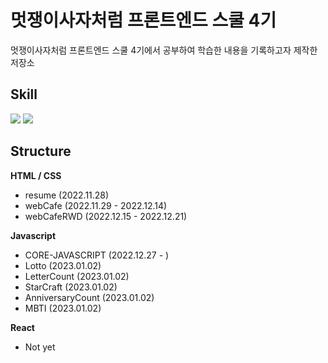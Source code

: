 # 멋쟁이사자처럼 프론트엔드 스쿨 4기

멋쟁이사자처럼 프론트엔드 스쿨 4기에서 공부하여 학습한 내용을 기록하고자 제작한 저장소

## Skill

<span>
  <img src="https://img.shields.io/badge/-HTML-%23E34F26?style=for-the-badge&logo=HTML5&logoColor=black">
  <img src="https://img.shields.io/badge/-CSS-%231572B6?style=for-the-badge&logo=CSS3&logoColor=black">
</span>

## Structure

**HTML / CSS**

- resume (2022.11.28)
- webCafe (2022.11.29 - 2022.12.14)
- webCafeRWD (2022.12.15 - 2022.12.21)

**Javascript**

- CORE-JAVASCRIPT (2022.12.27 - )
- Lotto (2023.01.02)
- LetterCount (2023.01.02)
- StarCraft (2023.01.02)
- AnniversaryCount (2023.01.02)
- MBTI (2023.01.02)

**React**

- Not yet
